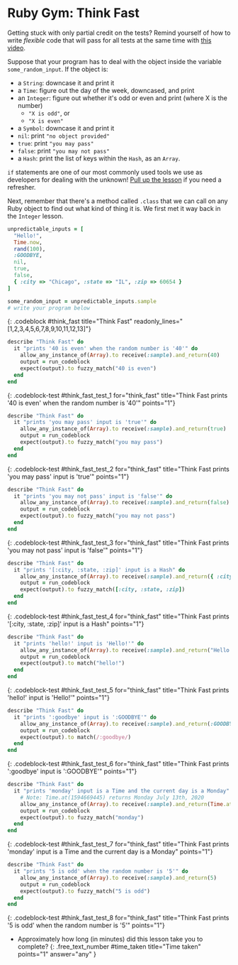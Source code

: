 # Ruby Gym: Think Fast

<div class="alert alert-info">

Getting stuck with only partial credit on the tests? Remind yourself of how to write _flexible_ code that will pass for all tests at the same time with [this video](https://share.descript.com/view/x6XDEJNYGlp).
</div>

Suppose that your program has to deal with the object inside the variable `some_random_input`. If the object is:

* a `String`: downcase it and print it
* a `Time`: figure out the day of the week, downcased, and print
* an `Integer`: figure out whether it's odd or even and print (where X is the number)
    * `"X is odd"`, or
    * `"X is even"`
* a `Symbol`: downcase it and print it
* `nil`: print `"no object provided"`
* `true`: print `"you may pass"`
* `false`: print `"you may not pass"`
* a `Hash`: print the list of keys within the `Hash`, as an `Array`.

`if` statements are one of our most commonly used tools we use as developers for dealing with the unknown! [Pull up the lesson](https://learn.firstdraft.com/lessons/74-ruby-intro-conditionals) if you need a refresher.

Next, remember that there's a method called `.class` that we can call on any Ruby object to find out what kind of thing it is. We first met it way back in the `Integer` lesson.

```ruby
unpredictable_inputs = [
  "Hello!",
  Time.now,
  rand(100),
  :GOODBYE,
  nil,
  true,
  false,
  { :city => "Chicago", :state => "IL", :zip => 60654 }
]

some_random_input = unpredictable_inputs.sample
# write your program below
```
{: .codeblock #think_fast title="Think Fast" readonly_lines="[1,2,3,4,5,6,7,8,9,10,11,12,13]"}


```ruby
describe "Think Fast" do
  it "prints '40 is even' when the random number is '40'" do
    allow_any_instance_of(Array).to receive(:sample).and_return(40)
    output = run_codeblock
    expect(output).to fuzzy_match("40 is even")
  end
end
```
{: .codeblock-test #think_fast_test_1 for="think_fast" title="Think Fast prints '40 is even' when the random number is '40'" points="1"}


```ruby
describe "Think Fast" do
  it "prints 'you may pass' input is 'true'" do
    allow_any_instance_of(Array).to receive(:sample).and_return(true)
    output = run_codeblock
    expect(output).to fuzzy_match("you may pass")
  end
end
```
{: .codeblock-test #think_fast_test_2 for="think_fast" title="Think Fast prints 'you may pass' input is 'true'" points="1"}


```ruby
describe "Think Fast" do
  it "prints 'you may not pass' input is 'false'" do
    allow_any_instance_of(Array).to receive(:sample).and_return(false)
    output = run_codeblock
    expect(output).to fuzzy_match("you may not pass")
  end
end
```
{: .codeblock-test #think_fast_test_3 for="think_fast" title="Think Fast prints 'you may not pass' input is 'false'" points="1"}


```ruby
describe "Think Fast" do
  it "prints '[:city, :state, :zip]' input is a Hash" do
    allow_any_instance_of(Array).to receive(:sample).and_return({ :city => "Chicago", :state => "IL", :zip => 60654 })
    output = run_codeblock
    expect(output).to fuzzy_match([:city, :state, :zip])
  end
end
```
{: .codeblock-test #think_fast_test_4 for="think_fast" title="Think Fast prints '[:city, :state, :zip]' input is a Hash" points="1"}


```ruby
describe "Think Fast" do
  it "prints 'hello!' input is 'Hello!'" do
    allow_any_instance_of(Array).to receive(:sample).and_return("Hello!")
    output = run_codeblock
    expect(output).to match("hello!")
  end
end
```
{: .codeblock-test #think_fast_test_5 for="think_fast" title="Think Fast prints 'hello!' input is 'Hello!'" points="1"}


```ruby
describe "Think Fast" do
  it "prints ':goodbye' input is ':GOODBYE'" do
    allow_any_instance_of(Array).to receive(:sample).and_return(:GOODBYE)
    output = run_codeblock
    expect(output).to match(/:goodbye/)
  end
end
```
{: .codeblock-test #think_fast_test_6 for="think_fast" title="Think Fast prints ':goodbye' input is ':GOODBYE'" points="1"}


```ruby
describe "Think Fast" do
  it "prints 'monday' input is a Time and the current day is a Monday" do
    # Note: Time.at(1594669445) returns Monday July 13th, 2020
    allow_any_instance_of(Array).to receive(:sample).and_return(Time.at(1594669445))
    output = run_codeblock
    expect(output).to fuzzy_match("monday")
  end
end
```
{: .codeblock-test #think_fast_test_7 for="think_fast" title="Think Fast prints 'monday' input is a Time and the current day is a Monday" points="1"}


```ruby
describe "Think Fast" do
  it "prints '5 is odd' when the random number is '5'" do
    allow_any_instance_of(Array).to receive(:sample).and_return(5)
    output = run_codeblock
    expect(output).to fuzzy_match("5 is odd")
  end
end
```
{: .codeblock-test #think_fast_test_8 for="think_fast" title="Think Fast prints '5 is odd' when the random number is '5'" points="1"}

- Approximately how long (in minutes) did this lesson take you to complete?
{: .free_text_number #time_taken title="Time taken" points="1" answer="any" }

